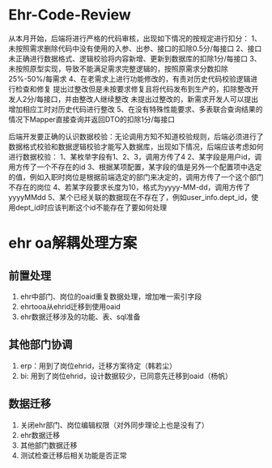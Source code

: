 # Ehr-Code-Review

从本月开始，后端将进行严格的代码审核，出现如下情况的按规定进行扣分：
1、未按照需求删除代码中没有使用的入参、出参、接口的扣除0.5分/每接口
2、接口未正确进行数据格式、逻辑校验将内容新增、更新到数据库的扣除1分/每接口
3、未按照原型实现，导致不能满足需求完整逻辑的，按照原需求分数扣除25%-50%/每需求
4、在老需求上进行功能修改的，有责对历史代码校验逻辑进行检查和修复
     提出过整改但是未按要求修复且将代码发布到生产的，扣除整改开发人2分/每接口，并由整改人继续整改
     未提出过整改的，新需求开发人可以提出增加相应工时对历史代码进行整改
5、在没有特殊性能要求、多表联合查询结果的情况下Mapper直接查询并返回DTO的扣除1分/每接口


后端开发要正确的认识数据校验：无论调用方知不知道校验规则，后端必须进行了数据格式校验和数据逻辑校验才能写入数据库，出现如下情况，后端应该考虑如何进行数据校验：
1、某枚举字段有1、2、3，调用方传了4
2、某字段是用户id，调用方传了一个不存在的id
3、根据某项配置，某字段的值是另外一个配置项中选定的值，例如入职时岗位是根据前端选定的部门来决定的，调用方传了一个这个部门不存在的岗位
4、若某字段要求长度为10，格式为yyyy-MM-dd，调用方传了yyyyMMdd
5、某个已经关联的数据现在不存在了，例如user_info.dept_id，使用dept_id时应该判断这个id不能存在了要如何处理

# ehr oa解耦处理方案
## 前置处理
1. ehr中部门、岗位的oaid重复数据处理，增加唯一索引字段
2. ehrtooa从ehrid迁移到使用oaid
3. ehr数据迁移涉及的功能、表、sql准备
## 其他部门协调
1. erp：用到了岗位ehrid，迁移方案待定（韩若尘）
2. bi: 用到了岗位ehrid，设计数据较少，已同意先迁移到oaid（杨帆）
## 数据迁移
1. 关闭ehr部门、岗位编辑权限（对外同步理论上也是没有了）
2. ehr数据迁移
3. 其他部门数据迁移
3. 测试检查迁移后相关功能是否正常
